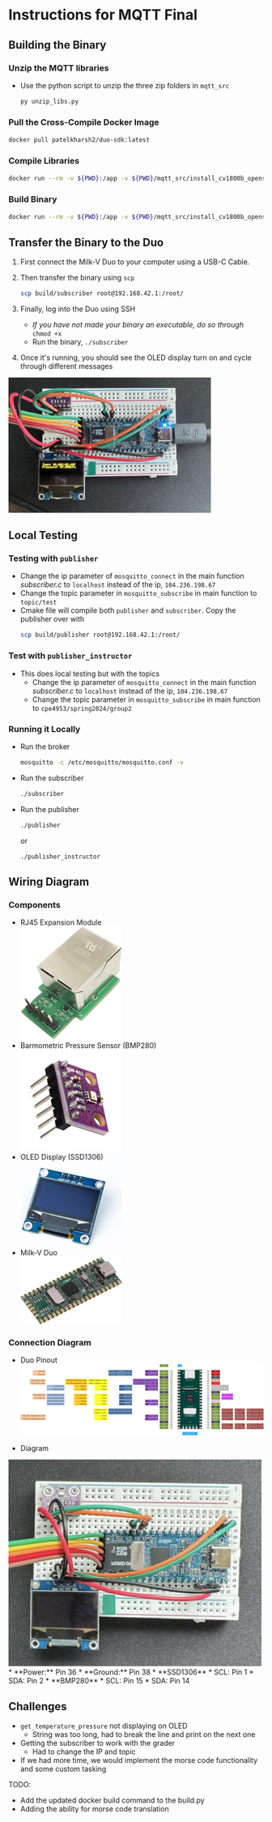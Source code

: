 # Instructions for MQTT Final

## Building the Binary

### Unzip the MQTT libraries
* Use the python script to unzip the three zip folders in `mqtt_src`
    ```bash
    py unzip_libs.py
    ```
### Pull the Cross-Compile Docker Image
```bash
docker pull patelkharsh2/duo-sdk:latest
```

### Compile Libraries
```bash
docker run --rm -v ${PWD}:/app -v ${PWD}/mqtt_src/install_cv1800b_openssl:/app/install_cv1800b_openssl -v ${PWD}/mqtt_src/install_cv1800b_cjson:/app/install_cv1800b_cjson -v ${PWD}/mqtt_src/install_cv1800b_mqtt:/app/install_cv1800b_mqtt patelkharsh2/duo-sdk bash -c "mkdir build && cd build && cmake -DCMAKE_TOOLCHAIN_FILE=/app/milkv_duo.cmake .."
```

### Build Binary
```bash
docker run --rm -v ${PWD}:/app -v ${PWD}/mqtt_src/install_cv1800b_openssl:/app/install_cv1800b_openssl -v ${PWD}/mqtt_src/install_cv1800b_cjson:/app/install_cv1800b_cjson -v ${PWD}/mqtt_src/install_cv1800b_mqtt:/app/install_cv1800b_mqtt patelkharsh2/duo-sdk bash -c "cd build && make"
```

## Transfer the Binary to the Duo

1. First connect the Milk-V Duo to your computer using a USB-C Cable. 

2. Then transfer the binary using `scp`
    ```bash
    scp build/subscriber root@192.168.42.1:/root/ 
    ```
3. Finally, log into the Duo using SSH
    * *If you have not made your binary an executable, do so through* `chmod +x`
    * Run the binary, `./subscriber`

4. Once it's running, you should see the OLED display turn on and cycle through different messages
  <img src="/hardware/result.jpg" alt="drawing" width="400"/>

## Local Testing

### Testing with `publisher`
* Change the ip parameter of `mosquitto_connect` in the main function *subscriber.c* to `localhost` instead of the ip, `104.236.198.67`
* Change the topic parameter in `mosquitto_subscribe` in main function to `topic/test`
* Cmake file will compile both `publisher` and `subscriber`. Copy the publisher over with 
    ```bash
    scp build/publisher root@192.168.42.1:/root/
    ```
### Test with `publisher_instructor`
* This does local testing but with the topics
    * Change the ip parameter of `mosquitto_connect` in the main function *subscriber.c* to `localhost` instead of the ip, `104.236.198.67`
    * Change the topic parameter in `mosquitto_subscribe` in main function to `cpe4953/spring2024/group2`

### Running it Locally
* Run the broker 
    ```bash
    mosquitto -c /etc/mosquitto/mosquitto.conf -v
    ```
* Run the subscriber
    ```bash
    ./subscriber
    ```
* Run the publisher
    ```bash
    ./publisher
    ```
    or
    ```bash
    ./publisher_instructor
    ```

## Wiring Diagram

### Components
* RJ45 Expansion Module
    <br><img src="/hardware/rj45.jpg" alt="drawing" width="200"/>
* Barmometric Pressure Sensor (BMP280)
    <br><img src="/hardware/bmp280.jpg" alt="drawing" width="200"/>
* OLED Display (SSD1306)
    <br><img src="/hardware/ssd1306.jpg" alt="drawing" width="200"/>
* Milk-V Duo
    <br><img src="/hardware/duo-v1.2.png" alt="drawing" width="200"/>

### Connection Diagram
* Duo Pinout
![pinout](/hardware/duo-pinout.png)

* Diagram
<img src="/hardware/setup.jpg" alt="drawing" width="500"/>
    * **Power:** Pin 36
    * **Ground:** Pin 38
    * **SSD1306**
        * SCL: Pin 1
        * SDA: Pin 2
    * **BMP280**
        * SCL: Pin 15
        * SDA: Pin 14

## Challenges
* `get_temperature_pressure` not displaying on OLED
    * String was too long, had to break the line and print on the next one
* Getting the subscriber to work with the grader
    * Had to change the IP and topic
* If we had more time, we would implement the morse code functionality and some custom tasking


TODO:
* Add the updated docker build command to the build.py
* Adding the ability for morse code translation